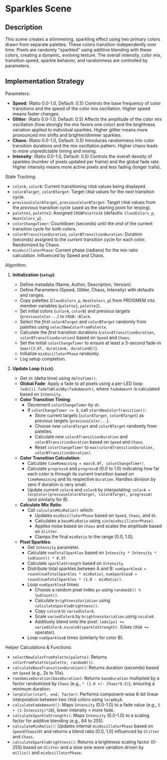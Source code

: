 # Sparkles Scene

## Description

This scene creates a shimmering, sparkling effect using two primary colors drawn from separate palettes. These colors transition independently over time. Pixels are randomly "sparkled" using additive blending with these colors, creating a dynamic, evolving texture. The overall intensity, color mix, transition speed, sparkle behavior, and randomness are controlled by parameters.

## Implementation Strategy

Parameters:

-   **Speed**: (Ratio 0.0-1.0, Default: 0.5) Controls the base frequency of color transitions and the speed of the color mix oscillation. Higher speed means faster changes.
-   **Glitter**: (Ratio 0.0-1.0, Default: 0.5) Affects the amplitude of the color mix oscillation (how strongly the mix favors one color) and the brightness variation applied to individual sparkles. Higher glitter means more pronounced mix shifts and brighter/dimmer sparkles.
-   **Chaos**: (Ratio 0.0-1.0, Default: 0.5) Introduces randomness into color transition durations and the mix oscillation pattern. Higher chaos leads to more unpredictable timing and mixing.
-   **Intensity**: (Ratio 0.0-1.0, Default: 0.5) Controls the overall density of sparkles (number of pixels updated per frame) and the global fade rate. Higher intensity means more active pixels and less fading (longer trails).

State Tracking:

-   `colorA`, `colorB`: Current transitioning `CRGB` values being displayed.
-   `colorATarget`, `colorBTarget`: Target `CRGB` values for the *next* transition cycle.
-   `previousColorATarget`, `previousColorBTarget`: Target `CRGB` values from the *previous* transition cycle (used as the starting point for lerping).
-   `palette1`, `palette2`: Assigned `CRGBPalette16` (defaults: `CloudColors_p`, `HeatColors_p`).
-   `colorChangeTimer`: Countdown (seconds) until the *end* of the current transition cycle for both colors.
-   `colorATransitionDuration`, `colorBTransitionDuration`: Duration (seconds) assigned to the *current* transition cycle for each color. Randomized by Chaos.
-   `mixOscillatorPhase`: Current phase (radians) for the mix ratio calculation. Influenced by Speed and Chaos.

Algorithm:

1.  **Initialization (`setup`)**:
    *   Define metadata (Name, Author, Description, Version).
    *   Define Parameters (Speed, Glitter, Chaos, Intensity) with defaults and ranges.
    *   Copy palettes (`CloudColors_p`, `HeatColors_p`) from PROGMEM into member variables (`palette1`, `palette2`).
    *   Set initial colors (`colorA`, `colorB`) and previous targets (`previousColor...`) to `CRGB::Black`.
    *   Select the *first* `colorATarget` and `colorBTarget` randomly from palettes using `selectNewColorFromPalette`.
    *   Calculate the *first* transition durations (`colorATransitionDuration`, `colorBTransitionDuration`) based on `Speed` and `Chaos`.
    *   Set the initial `colorChangeTimer` to ensure at least a 3-second fade-in (`max({3.0f, durationA, durationB})`).
    *   Initialize `mixOscillatorPhase` randomly.
    *   Log setup completion.

2.  **Update Loop (`tick`)**:
    *   Get `dt` (delta time) using `deltaTime()`.
    *   **Global Fade**: Apply a fade to all pixels using a per-LED loop: `leds[i].fadeToBlackBy(fadeAmount)`, where `fadeAmount` is calculated based on `Intensity`.
    *   **Color Transition Timing**:
        *   Decrement `colorChangeTimer` by `dt`.
        *   If `colorChangeTimer <= 0`, call `startNewColorTransition()`:
            *   Store current targets (`colorATarget`, `colorBTarget`) as previous targets (`previousColor...`).
            *   Choose *new* `colorATarget` and `colorBTarget` randomly from palettes.
            *   Calculate *new* `colorATransitionDuration` and `colorBTransitionDuration` based on `Speed` and `Chaos`.
            *   Reset `colorChangeTimer` to `max(colorATransitionDuration, colorBTransitionDuration)`.
    *   **Color Transition Calculation**:
        *   Calculate `timeRemaining = max(0.0f, colorChangeTimer)`.
        *   Calculate `progressA` and `progressB` (0.0 to 1.0) indicating how far each color is through its *current* transition based on `timeRemaining` and its respective `Duration`. Handles division by zero if duration is very small.
        *   Update current `colorA` and `colorB` by interpolating: `colorA = lerpColor(previousColorATarget, colorATarget, progressA)` (and similarly for B).
    *   **Calculate Mix Ratio**:
        *   Call `calculateMixRatio()` which:
            *   Updates `mixOscillatorPhase` based on `Speed`, `Chaos`, and `dt`.
            *   Calculates a `baseMixRatio` using `sin(mixOscillatorPhase)`.
            *   Applies noise based on `Chaos` and scales the amplitude based on `Glitter`.
            *   Clamps the final `mixRatio` to the range [0.0, 1.0].
    *   **Pixel Sparkles**:
        *   Get `Intensity` parameter.
        *   Calculate `numTotalSparkles` based on `Intensity * Intensity * ledCount() * 0.3f`.
        *   Calculate `sparkleStrength` based on `Intensity`.
        *   Distribute total sparkles between A and B: `numSparklesA = round(numTotalSparkles * mixRatio)`, `numSparklesB = round(numTotalSparkles * (1.0 - mixRatio))`.
        *   Loop `numSparklesA` times:
            *   Choose a random pixel index `px` using `random16() % ledCount()`.
            *   Calculate `brightnessVariation` using `calculateSparkleBrightness()`.
            *   Copy `colorA` to `variedColorA`.
            *   Scale `variedColorA` by `brightnessVariation` using `nscale8`.
            *   Additively blend onto the pixel: `leds[px] += variedColorA.nscale8(sparkleStrength)`. (Uses `CRGB +=` operator).
        *   Loop `numSparklesB` times (similarly for color B).

Helper Calculations & Functions:

-   `selectNewColorFromPalette(palette)`: Returns `colorFromPalette(palette, random8())`.
-   `calculateBaseTransitionDuration()`: Returns duration (seconds) based on `Speed` (e.g., 2s to 10s).
-   `randomizeDuration(baseDuration)`: Returns `baseDuration` multiplied by a factor randomized by `Chaos` (e.g., `* (1.0 +/- Chaos*0.5)`), ensuring a minimum duration.
-   `lerpColor(start, end, factor)`: Performs component-wise 8-bit linear interpolation between two `CRGB` colors using `lerp8by8`.
-   `calculateFadeAmount()`: Maps `Intensity` (0.0-1.0) to a fade value (e.g., `5 + (1-Intensity)*20`), lower intensity = more fade.
-   `calculateSparkleStrength()`: Maps `Intensity` (0.0-1.0) to a scaling factor for additive blending (e.g., 64 to 255).
-   `calculateMixRatio()`: Updates internal `mixOscillatorPhase` based on `Speed`/`Chaos`/`dt` and returns a blend ratio [0.0, 1.0] influenced by `Glitter` and `Chaos`.
-   `calculateSparkleBrightness()`: Returns a brightness scaling factor (0-255) based on `Glitter` and a slow sine wave variation driven by `millis()` and `mixOscillatorPhase`.


